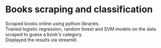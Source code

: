 # Books scraping and classification
Scraped books online using python libraries. \
Trained logistic regression, random forest and SVM models on the data scraped to guess a book's category. \
Displayed the results via streamlit.
